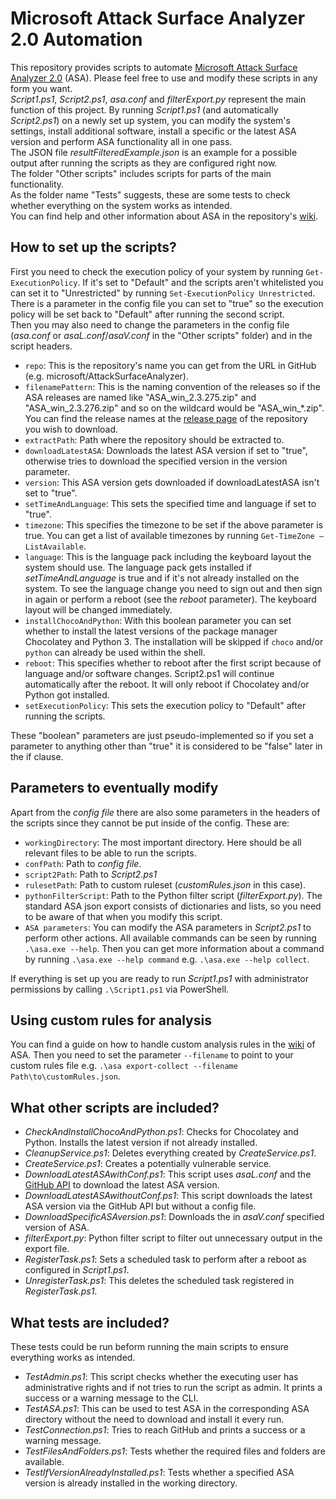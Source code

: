 # Microsoft Attack Surface Analyzer 2.0 Automation
This repository provides scripts to automate [Microsoft Attack Surface Analyzer 2.0](https://github.com/microsoft/AttackSurfaceAnalyzer) (ASA). Please feel free to use and modify these scripts in any form you want.  
*Script1.ps1*, *Script2.ps1*, *asa.conf* and *filterExport.py* represent the main function of this project. By running *Script1.ps1* (and automatically *Script2.ps1*) on a newly set up system, you can modify the system's settings, install additional software, install a specific or the latest ASA version and perform ASA functionality all in one pass.  
The JSON file *resultFilteredExample.json* is an example for a possible output after running the scripts as they are configured right now.  
The folder "Other scripts" includes scripts for parts of the main functionality.  
As the folder name "Tests" suggests, these are some tests to check whether everything on the system works as intended.  
You can find help and other information about ASA in the repository's [wiki](https://github.com/microsoft/AttackSurfaceAnalyzer/wiki).

## How to set up the scripts?
First you need to check the execution policy of your system by running `Get-ExecutionPolicy`. If it's set to "Default" and the scripts aren't whitelisted you can set it to "Unrestricted" by running `Set-ExecutionPolicy Unrestricted`. There is a parameter in the config file you can set to "true" so the execution policy will be set back to "Default" after running the second script.  
Then you may also need to change the parameters in the config file (*asa.conf* or *asaL.conf*/*asaV.conf* in the "Other scripts" folder) and in the script headers.  
- `repo`: This is the repository's name you can get from the URL in GitHub (e.g. microsoft/AttackSurfaceAnalyzer).
- `filenamePattern`: This is the naming convention of the releases so if the ASA releases are named like "ASA_win_2.3.275.zip" and "ASA_win_2.3.276.zip" and so on the wildcard would be "ASA_win_*.zip". You can find the release names at the [release page](https://github.com/Microsoft/AttackSurfaceAnalyzer/releases/) of the repository you wish to download.
- `extractPath`: Path where the repository should be extracted to.
- `downloadLatestASA`: Downloads the latest ASA version if set to "true", otherwise tries to download the specified version in the version parameter.
- `version`: This ASA version gets downloaded if downloadLatestASA isn't set to "true".
- `setTimeAndLanguage`: This sets the specified time and language if set to "true".
- `timezone`: This specifies the timezone to be set if the above parameter is true. You can get a list of available timezones by running `Get-TimeZone – ListAvailable`.
- `language`: This is the language pack including the keyboard layout the system should use. The language pack gets installed if *setTimeAndLanguage* is true and if it's not already installed on the system. To see the language change you need to sign out and then sign in again or perform a reboot (see the *reboot* parameter). The keyboard layout will be changed immediately.
- `installChocoAndPython`: With this boolean parameter you can set whether to install the latest versions of the package manager Chocolatey and Python 3. The installation will be skipped if `choco` and/or `python` can already be used within the shell.
- `reboot`: This specifies whether to reboot after the first script because of language and/or software changes. Script2.ps1 will continue automatically after the reboot. It will only reboot if Chocolatey and/or Python got installed.
- `setExecutionPolicy`: This sets the execution policy to "Default" after running the scripts.  

These "boolean" parameters are just pseudo-implemented so if you set a parameter to anything other than "true" it is considered to be "false" later in the if clause.

## Parameters to eventually modify
Apart from the *config file* there are also some parameters in the headers of the scripts since they cannot be put inside of the config. These are:
- `workingDirectory`: The most important directory. Here should be all relevant files to be able to run the scripts.
- `confPath`: Path to *config file*.
- `script2Path`: Path to *Script2.ps1*
- `rulesetPath`: Path to custom ruleset (*customRules.json* in this case).
- `pythonFilterScript`: Path to the Python filter script (*filterExport.py*). The standard ASA json export consists of dictionaries and lists, so you need to be aware of that when you modify this script.
- `ASA parameters`: You can modify the ASA parameters in *Script2.ps1* to perform other actions. All available commands can be seen by running `.\asa.exe --help`. Then you can get more information about a command by running `.\asa.exe --help command` e.g. `.\asa.exe --help collect`.  

If everything is set up you are ready to run *Script1.ps1* with administrator permissions by calling `.\Script1.ps1` via PowerShell.

## Using custom rules for analysis
You can find a guide on how to handle custom analysis rules in the [wiki](https://github.com/microsoft/AttackSurfaceAnalyzer/wiki/Authoring-Analysis-Rules) of ASA. Then you need to set the parameter `--filename` to point to your custom rules file e.g. `.\asa export-collect --filename Path\to\customRules.json`.

## What other scripts are included?
- *CheckAndInstallChocoAndPython.ps1*: Checks for Chocolatey and Python. Installs the latest version if not already installed.
- *CleanupService.ps1*: Deletes everything created by *CreateService.ps1*.
- *CreateService.ps1*: Creates a potentially vulnerable service.
- *DownloadLatestASAwithConf.ps1*: This script uses *asaL.conf* and the [GitHub API](https://api.github.com/repos/microsoft/AttackSurfaceAnalyzer/releases/latest) to download the latest ASA version.
- *DownloadLatestASAwithoutConf.ps1*: This script downloads the latest ASA version via the GitHub API but without a config file.
- *DownloadSpecificASAversion.ps1*: Downloads the in *asaV.conf* specified version of ASA.
- *filterExport.py*: Python filter script to filter out unnecessary output in the export file.
- *RegisterTask.ps1*: Sets a scheduled task to perform after a reboot as configured in *Script1.ps1*.
- *UnregisterTask.ps1*: This deletes the scheduled task registered in *RegisterTask.ps1*.

## What tests are included?
These tests could be run beform running the main scripts to ensure everything works as intended.
- *TestAdmin.ps1*: This script checks whether the executing user has administrative rights and if not tries to run the script as admin. It prints a success or a warning message to the CLI.
- *TestASA.ps1*: This can be used to test ASA in the corresponding ASA directory without the need to download and install it every run.
- *TestConnection.ps1*: Tries to reach GitHub and prints a success or a warning message.
- *TestFilesAndFolders.ps1*: Tests whether the required files and folders are available.
- *TestIfVersionAlreadyInstalled.ps1*: Tests whether a specified ASA version is already installed in the working directory.
